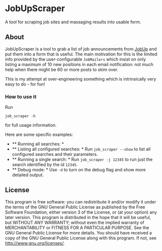 # JobUpScraper

A tool for scraping job sites and massaging results into usable form.

## About

JobUpScraper is a tool to grab a list of job announcements from [JobUp](http://www.jobup.ch) and put them 
into a form that is useful. The main motivation for this is the limited info provided by the user-configurable 
`JobMailers` which insist on only listing a maximum of 10 new positions in each email notification: not much 
help when there might be 60 or more posts to skim over.

This is my attempt at over-engineering something which is intrinsically very easy to do - for fun!

### How to use it

Run

```
job_scraper -h
```

for full usage information.

Here are some specific examples:

* ** Running all searches: *
* ** Listing all configured searches: * Run `job_scraper --show` to list all configured searches and their parameters.
* ** Running a single search: * Run `job_scraper -j 12345` to run just the search identified by the id `12345`.
* ** Debug mode: * Use `-d` to turn on the debug flag and show more detailed output.

## License

This program is free software: you can redistribute it and/or modify
it under the terms of the GNU General Public License as published by
the Free Software Foundation, either version 3 of the License, or
(at your option) any later version.
This program is distributed in the hope that it will be useful,
but WITHOUT ANY WARRANTY; without even the implied warranty of
MERCHANTABILITY or FITNESS FOR A PARTICULAR PURPOSE.  See the
GNU General Public License for more details.
You should have received a copy of the GNU General Public License
along with this program.
If not, see [<http://www.gnu.org/licenses/>](http://www.gnu.org/licenses/).
